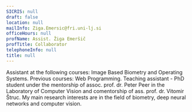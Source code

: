 ```yaml
---
SICRIS: null
draft: false
location: null
mailInfo: Ziga.Emersic@fri.uni-lj.si
officeHours: null
profName: Assist. Žiga Emeršič
profTitle: Collaborator
telephoneInfo: null
title: null
---
```



Assistant at the following courses: Image Based Biometry and Operating Systems. Previous courses: Web Programming.
Teaching assistant - PhD student under the mentorship of assoc. prof. dr. Peter Peer in the Laboratory of Computer Vision and comentorship of ass. prof. dr. Vitomir Štruc.
My main research interests are in the field of biometry, deep neural networks and computer vision.